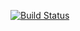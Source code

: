 [![Build Status](https://travis-ci.org/kerrongordon/work-brigade.svg?branch=master)](https://travis-ci.org/kerrongordon/work-brigade)